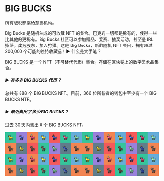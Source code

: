 # BIG BUCKS

所有版税都捐给慈善机构。

Big Bucks 是随机生成的可收藏 NFT 的集合。巴克的一切都是稀有的，使得一些比其他的更稀有。Big Bucks 社区可以参加赠品、竞赛、抽奖活动，甚至是 IRL 掉落。成为股东，加入狩猎。这是 Big Bucks，新的随机 NFT 项目，拥有超过 200,000 个可能的独特收藏品！▶ 什么是大手笔？

BIG BUCKS 是一个 NFT（不可替代代币）集合。存储在区块链上的数字艺术品集合。

##### ▶ 有多少 BIG BUCKS 代币？

总共有 888 个 BIG BUCKS NFT。目前，366 位所有者的钱包中至少有一个 BIG BUCKS NTF。

##### ▶ 最近卖出了多少 BIG BUCKS？

过去 30 天内售出 0 个 BIG BUCKS NFT。

![NFT](unnamed.png)
